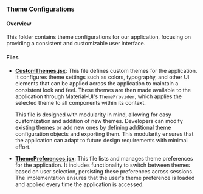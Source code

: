 ### Theme Configurations

#### Overview

This folder contains theme configurations for our application, focusing on providing a consistent and customizable user interface. 

#### Files

- [**CustomThemes.jsx**](./CustomThemes.jsx): 
  This file defines custom themes for the application. It configures theme settings such as colors, typography, and other UI elements that can be applied across the application to maintain a consistent look and feel. These themes are then made available to the application through Material-UI's `ThemeProvider`, which applies the selected theme to all components within its context. 
  
  This file is designed with modularity in mind, allowing for easy customization and addition of new themes. Developers can modify existing themes or add new ones by defining additional theme configuration objects and exporting them. This modularity ensures that the application can adapt to future design requirements with minimal effort.

- [**ThemePreferences.jsx**](./ThemePreferences.jsx): This file lists and manages theme preferences for the application. It includes functionality to switch between themes based on user selection, persisting these preferences across sessions. The implementation ensures that the user's theme preference is loaded and applied every time the application is accessed.